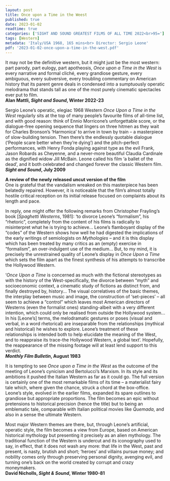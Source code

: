 ```yaml
---
layout: post
title: Once upon a Time in the Weest
published: true
date: 2023-01-02
readtime: true
categories: ['SIGHT AND SOUND GREATEST FILMS OF ALL TIME 2022<br>95=']
tags: [Western]
metadata: 'Italy/USA 1968, 165 mins<br> Director: Sergio Leone'
pdf: '2023-01-02-once-upon-a-time-in-the-west.pdf'
---
```


It may not be the definitive western, but it might just be the most western: part parody, part eulogy, part apotheosis, _Once upon a Time in the West_ is every narrative and formal cliché, every grandiose gesture, every ambiguous, every subversive, every troubling commentary on American history that its parent genre deals in condensed into a sumptuously operatic melodrama that stands tall as one of the most purely cinematic spectacles ever put to film.  
**Alan Mattli, _Sight and Sound_, Winter 2022-23**  

Sergio Leone’s operatic, elegiac 1968 Western _Once Upon a Time in the West_ regularly sits at the top of many people’s favourite films of all-time list, and with good reason: think of Ennio Morricone’s unforgettable score, or the dialogue-free opening sequence that lingers on three hitmen as they wait for Charles Bronson’s ‘Harmonica’ to arrive in town by train – a masterpiece of slow-building tension. Then there’s the endlessly quotable dialogue (‘People scare better when they’re dying’) and the pitch-perfect performances, with Henry Fonda playing against type as the evil Frank, Jason Robards as Cheyenne, and a never-more beautiful Claudia Cardinale as the dignified widow Jill McBain. Leone called his film ‘a ballet of the dead’, and it both celebrated and changed forever the classic Western film.  
**_Sight and Sound_, July 2009**

**A review of the newly released uncut version of the film**  
One is grateful that the vandalism wreaked on this masterpiece has been belatedly repaired. However, it is noticeable that the film’s almost totally hostile critical reception on its initial release focused on complaints about its length and pace.

In reply, one might offer the following remarks from Christopher Frayling’s book [_Spaghetti Westerns_, 1981]:  ‘to divorce Leone’s “formalism”, his “rhetoric”, completely from the content of his films is radically to misinterpret what he is trying to achieve... Leone’s flamboyant display of the “codes” of the Western shows how well he had digested the implications of the early writings of semiologists on _Mythologies_ ­– and it is this display which has been treated by many critics as an (empty) exercise in “formalism”, an over-indulgent use of the medium... But, to my mind, it is precisely the unrestrained quality of Leone’s display in _Once Upon a Time_ which sets the film apart as the finest synthesis of his attempts to transcribe the Hollywood Western.

‘_Once Upon a Time_ is concerned as much with the fictional stereotypes as with the history of the West-specifically, the divorce between “myth” and socioeconomic context, a cinematic study of fictions as distinct from, and finally destroyed by, history... The visual correlatives of the basic themes, the interplay between music and image, the construction of ‘set-pieces’ – all seem to achieve a “control” which leaves most American directors of Westerns (even the formalist ones) standing-albeit with a very different intention, which could only be realised from outside the Hollywood system... In his [Leone’s] terms, the melodramatic gestures or poses (visual and verbal, in a word rhetorical) are inseparable from the relationships (mythical and historical) he wishes to explore. Leone’s treatment of these relationships is intended both to help elucidate the meaning of the West, and to reappraise its trace-the Hollywood Western, a global text’. Hopefully, the reappearance of the missing footage will at least lend support to this verdict.  
**_Monthly Film Bulletin_, August 1983**

It is tempting to see _Once upon a Time in the West_ as the outcome of the meeting of Leone’s cynicism and Bertolucci’s Marxism. In its style and its ambitions it pushed the Italian Western as far as it could go. The full version is certainly one of the most remarkable films of its time – a materialist fairy tale which, where given the chance, struck a chord at the box-office. Leone’s style, evolved in the earlier films, expanded its spare outlines to grandiose but appropriate proportions. The film becomes an epic without pretensions to historical precision (hence the title) but to being an emblematic tale, comparable with Italian political movies like _Quemada_, and also in a sense the ultimate Western.

Most major Western themes are there, but, through Leone’s artificial, operatic style, the film becomes a view from Europe, based on American historical mythology but presenting it precisely as an alien mythology. The traditional function of the Western is undercut and its iconography used to say, in effect, that it does not wash any more: that life in the West, past and present, is nasty, brutish and short; ‘heroes’ and villains pursue money; and nobility comes only through preserving personal dignity, avenging evil, and turning one’s back on the world created by corrupt and crazy moneymakers.  
**David Nicholls, _Sight & Sound_, Winter 1980-81**


<!--stackedit_data:
eyJoaXN0b3J5IjpbMzM2NDM5NTcyLC0zNzE3NjM5NjldfQ==
-->
